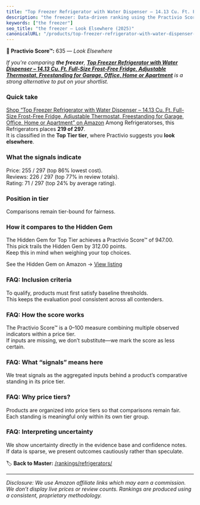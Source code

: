 ```yaml
---
title: "Top Freezer Refrigerator with Water Dispenser – 14.13 Cu. Ft. Full-Size Frost-Free Fridge, Adjustable Thermostat, Freestanding for Garage, Office, Home or Apartment"
description: "the freezer: Data-driven ranking using the Practivio Score™. Positioned by quality, value, demand, findability, momentum."
keywords: ["the freezer"]
seo_title: "the freezer — Look Elsewhere (2025)"
canonicalURL: "/products/top-freezer-refrigerator-with-water-dispenser-1413-cu-ft-full-size-frost-free-fridge-adjustable-thermostat-freestanding-for-garage-office-home-or-apartment-B0DFZ6RXNT/"
---
```


**🚫 Practivio Score™:** 635 — _Look Elsewhere_


*If you're comparing **the freezer**, **[Top Freezer Refrigerator with Water Dispenser – 14.13 Cu. Ft. Full-Size Frost-Free Fridge, Adjustable Thermostat, Freestanding for Garage, Office, Home or Apartment](https://www.amazon.com/dp/B0DFZ6RXNT?tag=practivio-20)** is a strong alternative to put on your shortlist.*
### Quick take
[Shop “Top Freezer Refrigerator with Water Dispenser – 14.13 Cu. Ft. Full-Size Frost-Free Fridge, Adjustable Thermostat, Freestanding for Garage, Office, Home or Apartment” on Amazon](https://www.amazon.com/dp/B0DFZ6RXNT?tag=practivio-20)
Among Refrigeratorses, this Refrigerators places **219 of 297**.  
It is classified in the **Top Tier tier**, where Practivio suggests you **look elsewhere**.

### What the signals indicate
Price: 255 / 297 (top 86% lowest cost).  
Reviews: 226 / 297 (top 77% in review totals).  
Rating: 71 / 297 (top 24% by average rating).  

### Position in tier
Comparisons remain tier-bound for fairness.

### How it compares to the Hidden Gem
The Hidden Gem for Top Tier achieves a Practivio Score™ of 947.00.  
This pick trails the Hidden Gem by 312.00 points.  
Keep this in mind when weighing your top choices.  

See the Hidden Gem on Amazon → [View listing](https://www.amazon.com/dp/B09H4P8RYN?tag=practivio-20)

### FAQ: Inclusion criteria
To qualify, products must first satisfy baseline thresholds.  
This keeps the evaluation pool consistent across all contenders.

### FAQ: How the score works
The Practivio Score™ is a 0–100 measure combining multiple observed indicators within a price tier.  
If inputs are missing, we don’t substitute—we mark the score as less certain.

### FAQ: What “signals” means here
We treat signals as the aggregated inputs behind a product’s comparative standing in its price tier.

### FAQ: Why price tiers?
Products are organized into price tiers so that comparisons remain fair.  
Each standing is meaningful only within its own tier group.

### FAQ: Interpreting uncertainty
We show uncertainty directly in the evidence base and confidence notes.  
If data is sparse, we present outcomes cautiously rather than speculate.


🏷️ **Back to Master:** [/rankings/refrigerators/](/rankings/refrigerators/)

---
_Disclosure: We use Amazon affiliate links which may earn a commission. We don’t display live prices or review counts. Rankings are produced using a consistent, proprietary methodology._
